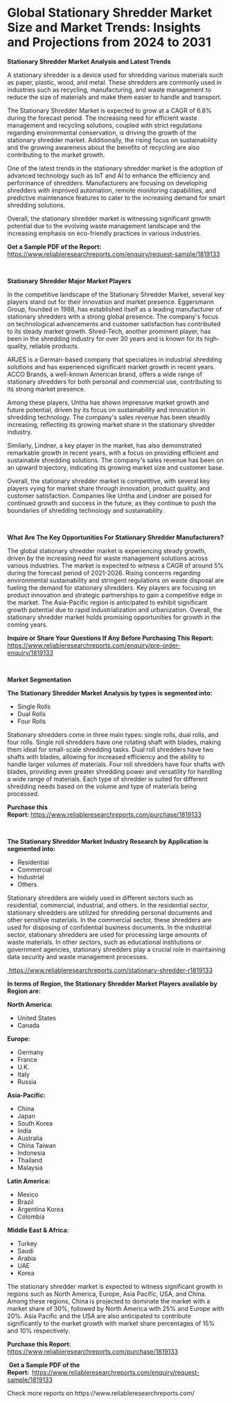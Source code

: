 <p><h1>Global Stationary Shredder Market Size and Market Trends: Insights and Projections from 2024 to 2031</h1></p><p><strong>Stationary Shredder Market Analysis and Latest Trends</strong></p>
<p><p>A stationary shredder is a device used for shredding various materials such as paper, plastic, wood, and metal. These shredders are commonly used in industries such as recycling, manufacturing, and waste management to reduce the size of materials and make them easier to handle and transport.</p><p>The Stationary Shredder Market is expected to grow at a CAGR of 6.8% during the forecast period. The increasing need for efficient waste management and recycling solutions, coupled with strict regulations regarding environmental conservation, is driving the growth of the stationary shredder market. Additionally, the rising focus on sustainability and the growing awareness about the benefits of recycling are also contributing to the market growth.</p><p>One of the latest trends in the stationary shredder market is the adoption of advanced technology such as IoT and AI to enhance the efficiency and performance of shredders. Manufacturers are focusing on developing shredders with improved automation, remote monitoring capabilities, and predictive maintenance features to cater to the increasing demand for smart shredding solutions.</p><p>Overall, the stationary shredder market is witnessing significant growth potential due to the evolving waste management landscape and the increasing emphasis on eco-friendly practices in various industries.</p></p>
<p><strong>Get a Sample PDF of the Report:&nbsp;</strong> <a href="https://www.reliableresearchreports.com/enquiry/request-sample/1819133">https://www.reliableresearchreports.com/enquiry/request-sample/1819133</a></p>
<p>&nbsp;</p>
<p><strong>Stationary Shredder Major Market Players</strong></p>
<p><p>In the competitive landscape of the Stationary Shredder Market, several key players stand out for their innovation and market presence. Eggersmann Group, founded in 1988, has established itself as a leading manufacturer of stationary shredders with a strong global presence. The company's focus on technological advancements and customer satisfaction has contributed to its steady market growth. Shred-Tech, another prominent player, has been in the shredding industry for over 30 years and is known for its high-quality, reliable products.</p><p>ARJES is a German-based company that specializes in industrial shredding solutions and has experienced significant market growth in recent years. ACCO Brands, a well-known American brand, offers a wide range of stationary shredders for both personal and commercial use, contributing to its strong market presence.</p><p>Among these players, Untha has shown impressive market growth and future potential, driven by its focus on sustainability and innovation in shredding technology. The company's sales revenue has been steadily increasing, reflecting its growing market share in the stationary shredder industry.</p><p>Similarly, Lindner, a key player in the market, has also demonstrated remarkable growth in recent years, with a focus on providing efficient and sustainable shredding solutions. The company's sales revenue has been on an upward trajectory, indicating its growing market size and customer base.</p><p>Overall, the stationary shredder market is competitive, with several key players vying for market share through innovation, product quality, and customer satisfaction. Companies like Untha and Lindner are poised for continued growth and success in the future, as they continue to push the boundaries of shredding technology and sustainability.</p></p>
<p>&nbsp;</p>
<p><strong>What Are The Key Opportunities For Stationary Shredder Manufacturers?</strong></p>
<p><p>The global stationary shredder market is experiencing steady growth, driven by the increasing need for waste management solutions across various industries. The market is expected to witness a CAGR of around 5% during the forecast period of 2021-2026. Rising concerns regarding environmental sustainability and stringent regulations on waste disposal are fueling the demand for stationary shredders. Key players are focusing on product innovation and strategic partnerships to gain a competitive edge in the market. The Asia-Pacific region is anticipated to exhibit significant growth potential due to rapid industrialization and urbanization. Overall, the stationary shredder market holds promising opportunities for growth in the coming years.</p></p>
<p><strong>Inquire or Share Your Questions If Any Before Purchasing This Report:</strong> <a href="https://www.reliableresearchreports.com/enquiry/pre-order-enquiry/1819133">https://www.reliableresearchreports.com/enquiry/pre-order-enquiry/1819133</a></p>
<p>&nbsp;</p>
<p><strong>Market Segmentation</strong></p>
<p><strong>The Stationary Shredder Market Analysis by types is segmented into:</strong></p>
<p><ul><li>Single Rolls</li><li>Dual Rolls</li><li>Four Rolls</li></ul></p>
<p><p>Stationary shredders come in three main types: single rolls, dual rolls, and four rolls. Single roll shredders have one rotating shaft with blades, making them ideal for small-scale shredding tasks. Dual roll shredders have two shafts with blades, allowing for increased efficiency and the ability to handle larger volumes of materials. Four roll shredders have four shafts with blades, providing even greater shredding power and versatility for handling a wide range of materials. Each type of shredder is suited for different shredding needs based on the volume and type of materials being processed.</p></p>
<p><strong>Purchase this Report:&nbsp;</strong><a href="https://www.reliableresearchreports.com/purchase/1819133">https://www.reliableresearchreports.com/purchase/1819133</a></p>
<p>&nbsp;</p>
<p><strong>The Stationary Shredder Market Industry Research by Application is segmented into:</strong></p>
<p><ul><li>Residential</li><li>Commercial</li><li>Industrial</li><li>Others</li></ul></p>
<p><p>Stationary shredders are widely used in different sectors such as residential, commercial, industrial, and others. In the residential sector, stationary shredders are utilized for shredding personal documents and other sensitive materials. In the commercial sector, these shredders are used for disposing of confidential business documents. In the industrial sector, stationary shredders are used for processing large amounts of waste materials. In other sectors, such as educational institutions or government agencies, stationary shredders play a crucial role in maintaining data security and waste management processes.</p></p>
<p><a href="https://www.reliableresearchreports.com/stationary-shredder-r1819133">&nbsp;https://www.reliableresearchreports.com/stationary-shredder-r1819133</a></p>
<p><strong>In terms of Region, the Stationary Shredder Market Players available by Region are:</strong></p>
<p>
    <p> <strong> North America: </strong>
        <ul>
            <li>United States</li>
            <li>Canada</li>
        </ul>
        </p> 
    <p> <strong> Europe: </strong>
        <ul>
            <li>Germany</li>
            <li>France</li>
            <li>U.K.</li>
            <li>Italy</li>
            <li>Russia</li>
        </ul>
        </p> 
    <p> <strong> Asia-Pacific: </strong>
        <ul>
            <li>China</li>
            <li>Japan</li>
            <li>South Korea</li>
            <li>India</li>
            <li>Australia</li>
            <li>China Taiwan</li>
            <li>Indonesia</li>
            <li>Thailand</li>
            <li>Malaysia</li>
        </ul>
        </p> 
    <p> <strong> Latin America: </strong>
        <ul>
            <li>Mexico</li>
            <li>Brazil</li>
            <li>Argentina Korea</li>
            <li>Colombia</li>
        </ul>
        </p> 
    <p> <strong> Middle East & Africa: </strong>
        <ul>
            <li>Turkey</li>
            <li>Saudi</li>
            <li>Arabia</li>
            <li>UAE</li>
            <li>Korea</li>
        </ul>
    </p>
    </p>
<p><p>The stationary shredder market is expected to witness significant growth in regions such as North America, Europe, Asia Pacific, USA, and China. Among these regions, China is projected to dominate the market with a market share of 30%, followed by North America with 25% and Europe with 20%. Asia Pacific and the USA are also anticipated to contribute significantly to the market growth with market share percentages of 15% and 10% respectively.</p></p>
<p><strong>Purchase this Report: </strong><a href="https://www.reliableresearchreports.com/purchase/1819133">https://www.reliableresearchreports.com/purchase/1819133</a></p>
<p>&nbsp;<strong>Get a Sample PDF of the Report:&nbsp;&nbsp;</strong><a href="https://www.reliableresearchreports.com/enquiry/request-sample/1819133">https://www.reliableresearchreports.com/enquiry/request-sample/1819133</a></p>
<p><strong></strong></p>
<p>Check more reports on https://www.reliableresearchreports.com/</p>
